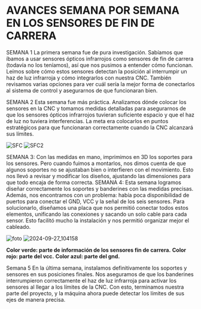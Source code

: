 # AVANCES SEMANA POR SEMANA EN LOS SENSORES DE FIN DE CARRERA

SEMANA 1
La primera semana fue de pura investigación. Sabíamos que íbamos a usar sensores ópticos infrarrojos como sensores de fin de carrera (todavía no los teníamos), así que nos pusimos a entender cómo funcionan. Leímos sobre cómo estos sensores detectan la posición al interrumpir un haz de luz infrarroja y cómo integrarlos con nuestra CNC. También revisamos varias opciones para ver cuál sería la mejor forma de conectarlos al sistema de control y asegurarnos de que funcionaran bien.

SEMANA 2
Esta semana fue más práctica. Analizamos dónde colocar los sensores en la CNC y tomamos medidas detalladas para asegurarnos de que los sensores ópticos infrarrojos tuvieran suficiente espacio y que el haz de luz no tuviera interferencias. La meta era colocarlos en puntos estratégicos para que funcionaran correctamente cuando la CNC alcanzará sus límites.

![SFC](https://github.com/user-attachments/assets/9c5b4845-2083-458d-aa81-ee25fbbf5885) ![SFC2](https://github.com/user-attachments/assets/b0f55e8f-6b61-43e0-8fef-c68a17bdb10b)

SEMANA 3: 
Con las medidas en mano, imprimimos en 3D los soportes para los sensores. Pero cuando fuimos a montarlos, nos dimos cuenta de que algunos soportes no se ajustaban bien o interfieren con el movimiento. Esto nos llevó a revisar y modificar los diseños, ajustando las dimensiones para que todo encaja de forma correcta.
SEMANA 4:
Esta semana logramos diseñar correctamente los soportes y banderines con las medidas precisas. Además, nos encontramos con un problema: había poca disponibilidad de puertos para conectar el GND, VCC y la señal de los seis sensores. Para solucionarlo, diseñamos una placa que nos permitió conectar todos estos elementos, unificando las conexiones y sacando un solo cable para cada sensor. Esto facilitó mucho la instalación y nos permitió organizar mejor el cableado.

![foto](https://github.com/user-attachments/assets/f214b320-dfd3-4eec-9c92-f9c577358a0f)  ![2024-09-27_104158](https://github.com/user-attachments/assets/bccbf383-404e-4d1e-9cdc-6316fc5d7e9d)

**Color verde: parte de información de los sensores fin de carrera.**
**Color rojo: parte del vcc.**
**Color azul: parte del gnd.**

Semana 5
En la última semana, instalamos definitivamente los soportes y sensores en sus posiciones finales. Nos aseguramos de que los banderines interrumpieron correctamente el haz de luz infrarroja para activar los sensores al llegar a los límites de la CNC. Con esto, terminamos nuestra parte del proyecto, y la máquina ahora puede detectar los límites de sus ejes de manera precisa.







